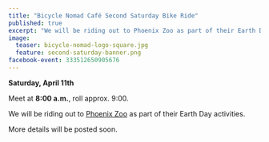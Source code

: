 ```yaml
---
title: "Bicycle Nomad Café Second Saturday Bike Ride"
published: true
excerpt: "We will be riding out to Phoenix Zoo as part of their Earth Day activities."
image:
  teaser: bicycle-nomad-logo-square.jpg
  feature: second-saturday-banner.png
facebook-event: 333512650905676
---
```


**Saturday, April 11th**

Meet at **8:00 a.m.**, roll approx. 9:00.

We will be riding out to [Phoenix Zoo](https://www.phoenixzoo.org/) as part of their Earth Day activities.

More details will be posted soon.
